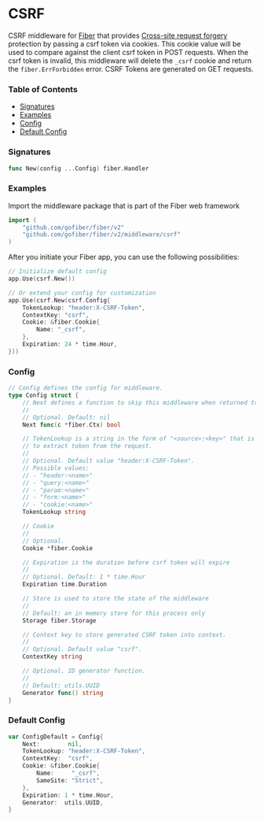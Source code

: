 # CSRF
CSRF middleware for [Fiber](https://github.com/gofiber/fiber) that provides [Cross-site request forgery](https://en.wikipedia.org/wiki/Cross-site_request_forgery) protection by passing a csrf token via cookies. This cookie value will be used to compare against the client csrf token in POST requests. When the csrf token is invalid, this middleware will delete the `_csrf` cookie and return the `fiber.ErrForbidden` error.
CSRF Tokens are generated on GET requests.

### Table of Contents
- [Signatures](#signatures)
- [Examples](#examples)
- [Config](#config)
- [Default Config](#default-config)


### Signatures
```go
func New(config ...Config) fiber.Handler
```

### Examples
Import the middleware package that is part of the Fiber web framework
```go
import (
	"github.com/gofiber/fiber/v2"
	"github.com/gofiber/fiber/v2/middleware/csrf"
)
```

After you initiate your Fiber app, you can use the following possibilities:
```go
// Initialize default config
app.Use(csrf.New())

// Or extend your config for customization
app.Use(csrf.New(csrf.Config{
	TokenLookup: "header:X-CSRF-Token",
	ContextKey: "csrf",
	Cookie: &fiber.Cookie{
		Name: "_csrf",
	},
	Expiration: 24 * time.Hour,
}))
```

### Config
```go
// Config defines the config for middleware.
type Config struct {
	// Next defines a function to skip this middleware when returned true.
	//
	// Optional. Default: nil
	Next func(c *fiber.Ctx) bool

	// TokenLookup is a string in the form of "<source>:<key>" that is used
	// to extract token from the request.
	//
	// Optional. Default value "header:X-CSRF-Token".
	// Possible values:
	// - "header:<name>"
	// - "query:<name>"
	// - "param:<name>"
	// - "form:<name>"
	// - "cookie:<name>"
	TokenLookup string

	// Cookie
	//
	// Optional.
	Cookie *fiber.Cookie

	// Expiration is the duration before csrf token will expire
	//
	// Optional. Default: 1 * time.Hour
	Expiration time.Duration

	// Store is used to store the state of the middleware
	//
	// Default: an in memory store for this process only
	Storage fiber.Storage

	// Context key to store generated CSRF token into context.
	//
	// Optional. Default value "csrf".
	ContextKey string

	// Optional. ID generator function.
	//
	// Default: utils.UUID
	Generator func() string
}
```

### Default Config
```go
var ConfigDefault = Config{
	Next:        nil,
	TokenLookup: "header:X-CSRF-Token",
	ContextKey:  "csrf",
	Cookie: &fiber.Cookie{
		Name:     "_csrf",
		SameSite: "Strict",
	},
	Expiration: 1 * time.Hour,
	Generator:  utils.UUID,
}
```
